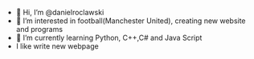 - 👋 Hi, I’m @danielroclawski
- 👀 I’m interested in football(Manchester United), creating new website and programs
- 🌱 I’m currently learning Python, C++,C# and Java Script
- I like write new webpage


<!---
danielroclawski/danielroclawski is a ✨ special ✨ repository because its `README.md` (this file) appears on your GitHub profile.
You can click the Preview link to take a look at your changes.
--->
